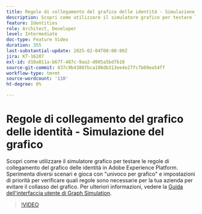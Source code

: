 ```yaml
---
title: Regole di collegamento del grafico delle identità - Simulazione del grafico
description: Scopri come utilizzare il simulatore grafico per testare le regole di collegamento del grafico delle identità in Adobe Experience Platform. Sperimenta diversi scenari e gioca con "univoco per grafico" e impostazioni di priorità per verificare quali regole sono necessarie per la tua azienda per evitare il collasso del grafico.
feature: Identities
role: Architect, Developer
level: Intermediate
doc-type: Feature Video
duration: 355
last-substantial-update: 2025-02-04T00:00:00Z
jira: KT-16287
exl-id: d10a811a-b67f-487c-9aa2-d005a5bd7b18
source-git-commit: 837c9b4386fbca106db313ee4e27fc7b69ea54ff
workflow-type: tm+mt
source-wordcount: '110'
ht-degree: 0%

---
```


# Regole di collegamento del grafico delle identità - Simulazione del grafico

Scopri come utilizzare il simulatore grafico per testare le regole di collegamento del grafico delle identità in Adobe Experience Platform. Sperimenta diversi scenari e gioca con &quot;univoco per grafico&quot; e impostazioni di priorità per verificare quali regole sono necessarie per la tua azienda per evitare il collasso del grafico. Per ulteriori informazioni, vedere la [Guida dell&#39;interfaccia utente di Graph Simulation](https://experienceleague.adobe.com/it/docs/experience-platform/identity/features/identity-graph-linking-rules/graph-simulation).

>[!VIDEO](https://video.tv.adobe.com/v/3444051/?learn=on&enablevpops&captions=ita)
